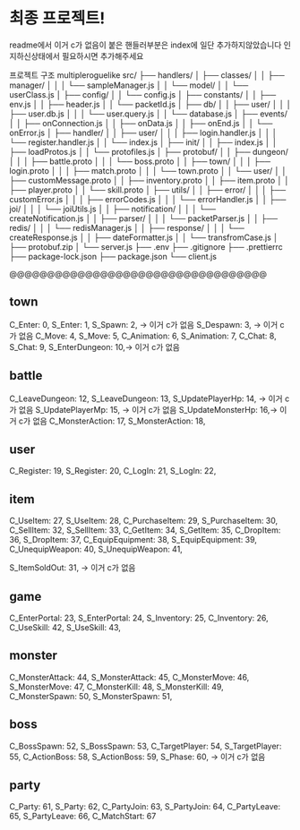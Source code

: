 # 최종 프로젝트!

readme에서 이거 c가 없음이 붙은 핸들러부분은
index에 일단 추가하지않았습니다
인지하신상태에서 필요하시면 추가해주세요

프로젝트 구조
multipleroguelike
src/
├── handlers/
│ ├── classes/
│ │ ├── manager/
│ │ │ └── sampleManager.js
│ │ └── model/
│ │ └── userClass.js
│ ├── config/
│ │ └── config.js
│ ├── constants/
│ │ ├── env.js
│ │ ├── header.js
│ │ └── packetId.js
│ ├── db/
│ │ ├── user/
│ │ │ ├── user.db.js
│ │ │ └── user.query.js
│ │ └── database.js
│ ├── events/
│ │ ├── onConnection.js
│ │ ├── onData.js
│ │ ├── onEnd.js
│ │ └── onError.js
│ ├── handler/
│ │ ├── user/
│ │ │ ├── login.handler.js
│ │ │ └── register.handler.js
│ │ └── index.js
│ ├── init/
│ │ ├── index.js
│ │ ├── loadProtos.js
│ │ └── protofiles.js
│ ├── protobuf/
│ │ ├── dungeon/
│ │ │ ├── battle.proto
│ │ │ └── boss.proto
│ │ ├── town/
│ │ │ ├── login.proto
│ │ │ ├── match.proto
│ │ │ └── town.proto
│ │ └── user/
│ │ ├── customMessage.proto
│ │ ├── inventory.proto
│ │ ├── item.proto
│ │ ├── player.proto
│ │ └── skill.proto
│ ├── utils/
│ │ ├── error/
│ │ │ ├── customError.js
│ │ │ ├── errorCodes.js
│ │ │ └── errorHandler.js
│ │ ├── joi/
│ │ │ └── joiUtils.js
│ │ ├── notification/
│ │ │ └── createNotification.js
│ │ ├── parser/
│ │ │ └── packetParser.js
│ │ ├── redis/
│ │ │ └── redisManager.js
│ │ ├── response/
│ │ │ └── createResponse.js
│ │ ├── dateFormatter.js
│ │ └── transfromCase.js
│ ├── protobuf.zip
│ └── server.js
├── .env
├── .gitignore
├── .prettierrc
├── package-lock.json
├── package.json
└── client.js

@@@@@@@@@@@@@@@@@@@@@@@@@@@@@@@@@@

## town

C_Enter: 0,
S_Enter: 1,
S_Spawn: 2, -> 이거 c가 없음
S_Despawn: 3, -> 이거 c가 없음
C_Move: 4,
S_Move: 5,
C_Animation: 6,
S_Animation: 7,
C_Chat: 8,
S_Chat: 9,
S_EnterDungeon: 10,-> 이거 c가 없음

## battle

C_LeaveDungeon: 12,
S_LeaveDungeon: 13,
S_UpdatePlayerHp: 14, -> 이거 c가 없음
S_UpdatePlayerMp: 15, -> 이거 c가 없음
S_UpdateMonsterHp: 16,-> 이거 c가 없음
C_MonsterAction: 17,
S_MonsterAction: 18,

## user

C_Register: 19,
S_Register: 20,
C_LogIn: 21,
S_LogIn: 22,

## item

C_UseItem: 27,
S_UseItem: 28,
C_PurchaseItem: 29,
S_PurchaseItem: 30,
C_SellItem: 32,
S_SellItem: 33,
C_GetItem: 34,
S_GetItem: 35,
C_DropItem: 36,
S_DropItem: 37,
C_EquipEquipment: 38,
S_EquipEquipment: 39,
C_UnequipWeapon: 40,
S_UnequipWeapon: 41,

S_ItemSoldOut: 31, -> 이거 c가 없음

## game

C_EnterPortal: 23,
S_EnterPortal: 24,
S_Inventory: 25,
C_Inventory: 26,
C_UseSkill: 42,
S_UseSkill: 43,

## monster

C_MonsterAttack: 44,
S_MonsterAttack: 45,
C_MonsterMove: 46,
S_MonsterMove: 47,
C_MonsterKill: 48,
S_MonsterKill: 49,
C_MonsterSpawn: 50,
S_MonsterSpawn: 51,

## boss

C_BossSpawn: 52,
S_BossSpawn: 53,
C_TargetPlayer: 54,
S_TargetPlayer: 55,
C_ActionBoss: 58,
S_ActionBoss: 59,
S_Phase: 60, -> 이거 c가 없음

## party

C_Party: 61,
S_Party: 62,
C_PartyJoin: 63,
S_PartyJoin: 64,
C_PartyLeave: 65,
S_PartyLeave: 66,
C_MatchStart: 67
